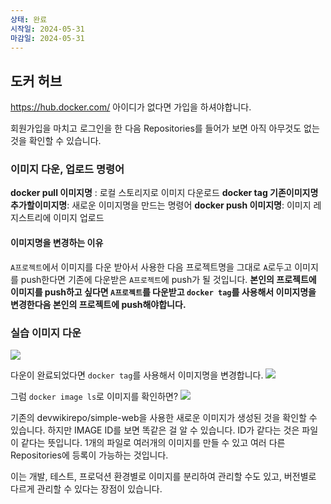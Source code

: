 ```yaml
---
상태: 완료
시작일: 2024-05-31
마감일: 2024-05-31
---
```

## 도커 허브
https://hub.docker.com/ 아이디가 없다면 가입을 하셔야합니다. 

회원가입을 마치고 로그인을 한 다음 Repositories를 들어가 보면 아직 아무것도 없는 것을 확인할 수 있습니다.

### 이미지 다운, 업로드 명령어
**docker pull 이미지명** : 로컬 스토리지로 이미지 다운로드
**docker tag 기존이미지명 추가할이미지명**: 새로운 이미지명을 만드는 명령어
**docker push 이미지명**: 이미지 레지스트리에 이미지 업로드

#### 이미지명을 변경하는 이유
`A프로젝트`에서 이미지를 다운 받아서 사용한 다음 프로젝트명을 그대로 `A`로두고 이미지를 push한다면 기존에 다운받은 `A프로젝트`에 push가 될 것입니다. 
**본인의 프로젝트에 이미지를 push하고 싶다면 `A프로젝트`를 다운받고 `docker tag`를 사용해서 이미지명을 변경한다음 본인의 프로젝트에 push해야합니다.**

### 실습 이미지 다운
![](https://i.imgur.com/xZupk6T.png)

다운이 완료되었다면 `docker tag`를 사용해서 이미지명을 변경합니다.
![](https://i.imgur.com/mLf9grq.png)

그럼 `docker image ls`로 이미지를 확인하면?
![](https://i.imgur.com/HZofgAj.png)

기존의 devwikirepo/simple-web을 사용한 새로운 이미지가 생성된 것을 확인할 수 있습니다.
하지만 IMAGE ID를 보면 똑같은 걸 알 수 있습니다.  ID가 같다는 것은 파일이 같다는 뜻입니다.
1개의 파일로 여러개의 이미지를 만들 수 있고 여러 다른 Repositories에 등록이 가능하는 것입니다.

이는 개발, 테스트, 프로덕션 환경별로 이미지를 분리하여 관리할 수도 있고, 버전별로 다르게 관리할 수 있다는 장점이 있습니다. 

